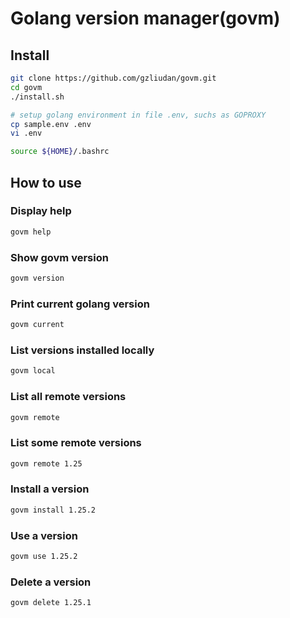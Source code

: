 # Golang version manager(govm)

## Install

```bash
git clone https://github.com/gzliudan/govm.git
cd govm
./install.sh

# setup golang environment in file .env, suchs as GOPROXY
cp sample.env .env
vi .env

source ${HOME}/.bashrc
```

## How to use

### Display help

```bash
govm help
```

### Show govm version

```bash
govm version
```

### Print current golang version

```bash
govm current
```

### List versions installed locally

```bash
govm local
```

### List all remote versions

```bash
govm remote
```

### List some remote versions

```bash
govm remote 1.25
```

### Install a version

```bash
govm install 1.25.2
```

### Use a version

```bash
govm use 1.25.2
```

### Delete a version

```bash
govm delete 1.25.1
```
